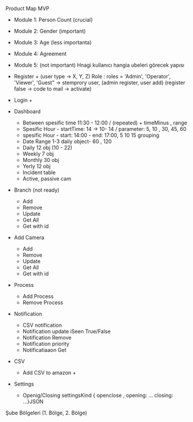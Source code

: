 Product Map MVP

- Module 1: Person Count (crucial)
- Module 2: Gender (important) 
- Module 3: Age (less importanta)
- Module 4: Agreement
- Module 5: (not important)  Hnagi kullanıcı hangia ubeleri görecek yapısı


- Register +  (user type -> X, Y, Z)
Role : roles = 'Admin', 'Operator', 'Viewer', 'Guest" -> stemprory user,
(admin register, user add)
(register false -> code to mail -> activate)
- Login +
- Dashboard
   * Between spesific time 11:30 - 12:00 / (repeated)  + timeMinus , range
   * Spesific Hour - startTime: 14 -> 10- 14 / parameter: 5, 10 , 30, 45, 60
   * spesific Hour - start: 14:00 - end: 17:00, 5 10 15 grouping	
   * Date Range 1-3 daily object- 60 , 120
   * Daily  12 obj (10 - 22)
   * Weekly 7 obj
   * Monthly 30 obj
   * Yerly 12 obj
   * Incident table
   * Active, passive cam
- Branch (not ready)
   * Add
   * Remove
   * Update
   * Get All
   * Get with id
- Add Camera
   * Add
   * Remove
   * Update
   * Get All
   * Get with id
- Process
   * Add Process
   * Remove Process
- Notification
  - CSV notification
  - Notification update iSeen True/False
  - Notification Remove
  - Notification priority
  - Notificatiaaon Get
- CSV
   * Add CSV to amazon + 
- Settings
   * Openig/Closing settingsKind  { openclose , opening: ... closing: ...}JSON



Şube Bölgeleri (1. Bölge, 2. Bölge)
